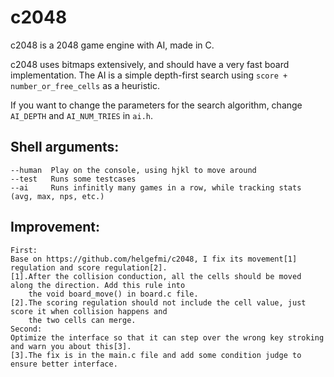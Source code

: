 c2048
=====

c2048 is a 2048 game engine with AI, made in C.

c2048 uses bitmaps extensively, and should have a very fast board implementation. The AI is a simple depth-first search using `score + number_or_free_cells` as a heuristic.

If you want to change the parameters for the search algorithm, change `AI_DEPTH` and `AI_NUM_TRIES` in `ai.h`.

Shell arguments:
----------------

    --human  Play on the console, using hjkl to move around
    --test   Runs some testcases
    --ai     Runs infinitly many games in a row, while tracking stats (avg, max, nps, etc.)

Improvement:
------------

    First:
    Base on https://github.com/helgefmi/c2048, I fix its movement[1] regulation and score regulation[2].
    [1].After the collision conduction, all the cells should be moved along the direction. Add this rule into
        the void board_move() in board.c file.
    [2].The scoring regulation should not include the cell value, just score it when collision happens and  
        the two cells can merge.
    Second:
    Optimize the interface so that it can step over the wrong key stroking and warn you about this[3].
    [3].The fix is in the main.c file and add some condition judge to ensure better interface.
